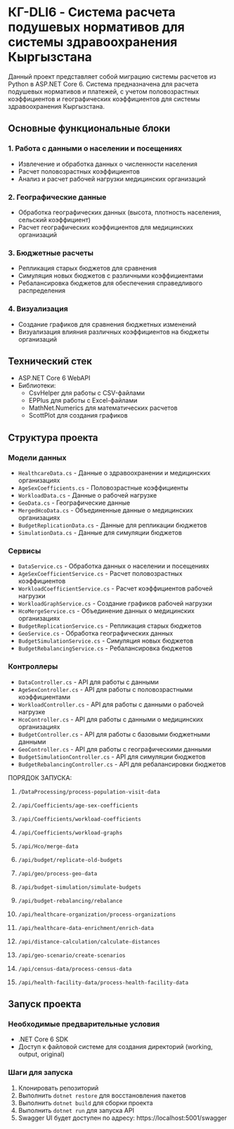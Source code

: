 # КГ-DLI6 - Система расчета подушевых нормативов для системы здравоохранения Кыргызстана

Данный проект представляет собой миграцию системы расчетов из Python в ASP.NET Core 6. Система предназначена для расчета подушевых нормативов и платежей, с учетом половозрастных коэффициентов и географических коэффициентов для системы здравоохранения Кыргызстана.

## Основные функциональные блоки

### 1. Работа с данными о населении и посещениях
- Извлечение и обработка данных о численности населения
- Расчет половозрастных коэффициентов
- Анализ и расчет рабочей нагрузки медицинских организаций

### 2. Географические данные
- Обработка географических данных (высота, плотность населения, сельский коэффициент)
- Расчет географических коэффициентов для медицинских организаций

### 3. Бюджетные расчеты
- Репликация старых бюджетов для сравнения
- Симуляция новых бюджетов с различными коэффициентами
- Ребалансировка бюджетов для обеспечения справедливого распределения

### 4. Визуализация
- Создание графиков для сравнения бюджетных изменений
- Визуализация влияния различных коэффициентов на бюджеты организаций

## Технический стек
- ASP.NET Core 6 WebAPI
- Библиотеки:
    - CsvHelper для работы с CSV-файлами
    - EPPlus для работы с Excel-файлами
    - MathNet.Numerics для математических расчетов
    - ScottPlot для создания графиков

## Структура проекта

### Модели данных
- `HealthcareData.cs` - Данные о здравоохранении и медицинских организациях
- `AgeSexCoefficients.cs` - Половозрастные коэффициенты
- `WorkloadData.cs` - Данные о рабочей нагрузке
- `GeoData.cs` - Географические данные
- `MergedHcoData.cs` - Объединенные данные о медицинских организациях
- `BudgetReplicationData.cs` - Данные для репликации бюджетов
- `SimulationData.cs` - Данные для симуляции бюджетов

### Сервисы
- `DataService.cs` - Обработка данных о населении и посещениях
- `AgeSexCoefficientService.cs` - Расчет половозрастных коэффициентов
- `WorkloadCoefficientService.cs` - Расчет коэффициентов рабочей нагрузки
- `WorkloadGraphService.cs` - Создание графиков рабочей нагрузки
- `HcoMergeService.cs` - Объединение данных о медицинских организациях
- `BudgetReplicationService.cs` - Репликация старых бюджетов
- `GeoService.cs` - Обработка географических данных
- `BudgetSimulationService.cs` - Симуляция новых бюджетов
- `BudgetRebalancingService.cs` - Ребалансировка бюджетов

### Контроллеры
- `DataController.cs` - API для работы с данными
- `AgeSexController.cs` - API для работы с половозрастными коэффициентами
- `WorkloadController.cs` - API для работы с данными о рабочей нагрузке
- `HcoController.cs` - API для работы с данными о медицинских организациях
- `BudgetController.cs` - API для работы с базовыми бюджетными данными
- `GeoController.cs` - API для работы с географическими данными
- `BudgetSimulationController.cs` - API для симуляции бюджетов
- `BudgetRebalancingController.cs` - API для ребалансировки бюджетов

ПОРЯДОК ЗАПУСКА:
1) `/DataProcessing/process-population-visit-data`
2) `/api/Coefficients/age-sex-coefficients`
3) `/api/Coefficients/workload-coefficients`
4) `/api/Coefficients/workload-graphs`
5) `/api/Hco/merge-data`
6) `/api/budget/replicate-old-budgets`
7) `/api/geo/process-geo-data`
8) `/api/budget-simulation/simulate-budgets`
9) `/api/budget-rebalancing/rebalance`

1) `/api/healthcare-organization/process-organizations`
2) `/api/healthcare-data-enrichment/enrich-data`
3) `/api/distance-calculation/calculate-distances`
4) `/api/geo-scenario/create-scenarios`
5) `/api/census-data/process-census-data`
6) `/api/health-facility-data/process-health-facility-data`

## Запуск проекта

### Необходимые предварительные условия
- .NET Core 6 SDK
- Доступ к файловой системе для создания директорий (working, output, original)

### Шаги для запуска
1. Клонировать репозиторий
2. Выполнить `dotnet restore` для восстановления пакетов
3. Выполнить `dotnet build` для сборки проекта
4. Выполнить `dotnet run` для запуска API
5. Swagger UI будет доступен по адресу: https://localhost:5001/swagger